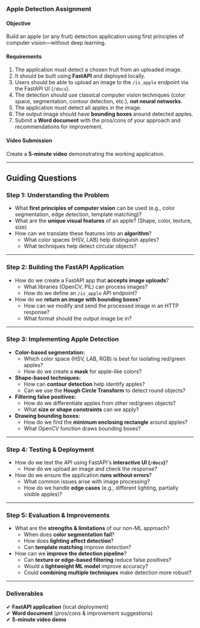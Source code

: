 ### **Apple Detection Assignment**  

#### **Objective**  
Build an apple (or any fruit) detection application using first principles of computer vision—without deep learning.  

#### **Requirements**  
1. The application must detect a chosen fruit from an uploaded image.  
2. It should be built using **FastAPI** and deployed locally.  
3. Users should be able to upload an image to the `/is_apple` endpoint via the FastAPI UI (`/docs`).  
4. The detection should use classical computer vision techniques (color space, segmentation, contour detection, etc.), **not neural networks**.  
5. The application must detect all apples in the image.  
6. The output image should have **bounding boxes** around detected apples.  
7. Submit a **Word document** with the pros/cons of your approach and recommendations for improvement.  

#### **Video Submission**  
Create a **5-minute video** demonstrating the working application.  

---

## **Guiding Questions**  

### **Step 1: Understanding the Problem**  
- What **first principles of computer vision** can be used (e.g., color segmentation, edge detection, template matching)?  
- What are the **unique visual features** of an apple? (Shape, color, texture, size)  
- How can we translate these features into an **algorithm**?  
  - What color spaces (HSV, LAB) help distinguish apples?  
  - What techniques help detect circular objects?  

---

### **Step 2: Building the FastAPI Application**  
- How do we create a FastAPI app that **accepts image uploads**?  
  - What libraries (OpenCV, PIL) can process images?  
  - How do we define an `/is_apple` API endpoint?  
- How do we **return an image with bounding boxes**?  
  - How can we modify and send the processed image in an HTTP response?  
  - What format should the output image be in?  

---

### **Step 3: Implementing Apple Detection**  
- **Color-based segmentation:**  
  - Which color space (HSV, LAB, RGB) is best for isolating red/green apples?  
  - How do we create a **mask** for apple-like colors?  
- **Shape-based techniques:**  
  - How can **contour detection** help identify apples?  
  - Can we use the **Hough Circle Transform** to detect round objects?  
- **Filtering false positives:**  
  - How do we differentiate apples from other red/green objects?  
  - What **size or shape constraints** can we apply?  
- **Drawing bounding boxes:**  
  - How do we find the **minimum enclosing rectangle** around apples?  
  - What OpenCV function draws bounding boxes?  

---

### **Step 4: Testing & Deployment**  
- How do we test the API using FastAPI's **interactive UI (`/docs`)**?  
  - How do we upload an image and check the response?  
- How do we ensure the application **runs without errors**?  
  - What common issues arise with image processing?  
  - How do we handle **edge cases** (e.g., different lighting, partially visible apples)?  

---

### **Step 5: Evaluation & Improvements**  
- What are the **strengths & limitations** of our non-ML approach?  
  - When does **color segmentation fail**?  
  - How does **lighting affect detection**?  
  - Can **template matching** improve detection?  
- How can we **improve the detection pipeline**?  
  - Can **texture or edge-based filtering** reduce false positives?  
  - Would a **lightweight ML model** improve accuracy?  
  - Could **combining multiple techniques** make detection more robust?  

---

### **Deliverables**  
✔ **FastAPI application** (local deployment)  
✔ **Word document** (pros/cons & improvement suggestions)  
✔ **5-minute video demo**  

